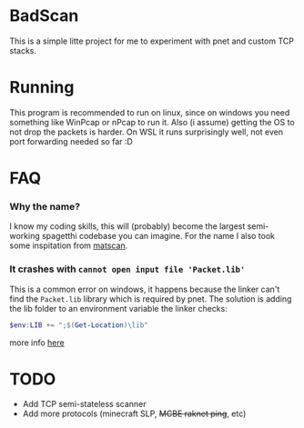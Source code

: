 # BadScan
This is a simple litte project for me to experiment with pnet and custom TCP stacks.

# Running
This program is recommended to run on linux, since on windows you need something like WinPcap or nPcap to run it. Also (i assume) getting the OS to not drop the packets is harder.
On WSL it runs surprisingly well, not even port forwarding needed so far :D

# FAQ
### Why the name?
I know my coding skills, this will (probably) become the largest semi-working spagetthi codebase you can imagine.
For the name I also took some inspitation from [matscan](https://github.com/mat-1/matscan).

### It crashes with `cannot open input file 'Packet.lib'`
This is a common error on windows, it happens because the linker can't find the `Packet.lib` library which is required by pnet. The solution is adding the lib folder to an environment variable the linker checks:
```powershell
$env:LIB += ";$(Get-Location)\lib"
```
more info [here](https://github.com/libpnet/libpnet?tab=readme-ov-file#windows)

# TODO
- Add TCP semi-stateless scanner
- Add more protocols (minecraft SLP, ~~MCBE raknet ping~~, etc)